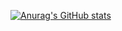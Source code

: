 [![Anurag's GitHub stats](https://github-readme-stats.vercel.app/api?username=chrisK824&count_private=true&show_icons=true&theme=tokyonight&include_all_commits=true)](https://github.com/anuraghazra/github-readme-stats)
